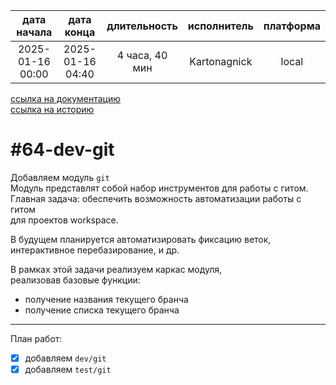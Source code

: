 |   дата начала    |    дата конца    |  длительность  | исполнитель  | платформа |
|:----------------:|:----------------:|:--------------:|:------------:|:---------:|
| 2025-01-16 00:00 | 2025-01-16 04:40 | 4 часа, 40 мин | Kartonagnick |   local   |

[ссылка на документацию](../docs.md)  
[ссылка на историю](../history.md#-v064-dev)  

#64-dev-git
===========
Добавляем модуль `git`  
Модуль представлят собой набор инструментов для работы с гитом.  
Главная задача: обеспечить возможность автоматизации работы с гитом  
для проектов workspace.  

В будущем планируется автоматизировать фиксацию веток,  
интерактивное перебазирование, и др.  

В рамках этой задачи реализуем каркас модуля,  
реализовав базовые функции:  
  - получение названия текущего бранча  
  - получение списка текущего бранча  

--------------------------------------------------------------------------------

План работ:  
  - [x] добавляем `dev/git`  
  - [x] добавляем `test/git`  
